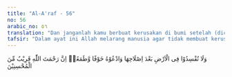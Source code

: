 ```yaml
---
title: "Al-A'raf - 56"
no: 56
arabic_no: ٥٦
translation: "Dan janganlah kamu berbuat kerusakan di bumi setelah (diciptakan) dengan baik. Berdoalah kepada-Nya dengan rasa takut dan penuh harap. Sesungguhnya rahmat Allah sangat dekat kepada orang yang berbuat kebaikan."
tafsir: "Dalam ayat ini Allah melarang manusia agar tidak membuat kerusakan di muka bumi. Larangan membuat kerusakan ini mencakup semua bidang, seperti merusak pergaulan, jasmani dan rohani orang lain, kehidupan dan sumber-sumber penghidupan (pertanian, perdagangan, dan lain-lain), merusak lingkungan dan lain sebagainya. Bumi ini sudah diciptakan Allah dengan segala kelengkapannya, seperti gunung, lembah, sungai, lautan, daratan, hutan dan lain-lain, yang semuanya ditujukan untuk keperluan manusia, agar dapat diolah dan dimanfaatkan dengan sebaik-baiknya untuk kesejahteraan mereka. Oleh karena itu, manusia dilarang membuat kerusakan di muka bumi.\n\nSelain itu, Allah juga menurunkan agama dan mengutus para rasul untuk memberi petunjuk agar manusia dapat hidup dalam kebahagiaan, keamanan dan kedamaian. Sebagai penutup kenabian, Allah mengutus Rasulullah saw yang membawa ajaran Islam sebagai rahmat bagi semesta alam. Bila manusia mengikuti ajaran Islam dengan benar, maka seluruhnya akan menjadi baik, manusia menjadi baik, bangsa menjadi baik, dan negara menjadi baik pula. \n\nSesudah Allah melarang manusia membuat kerusakan, maka di akhir ayat ini diungkap lagi tentang etika berdoa. Ketika berdoa untuk urusan duniawi atau ukhrawi, selain dengan sepenuh hati, khusuk dan suara yang lembut, hendaknya disertai pula dengan perasaan takut dan penuh harapan. Cara berdoa semacam ini akan mempertebal keyakinan dan akan menjauhkan diri dari keputusasaan, karena langsung memohon kepada Allah yang Mahakuasa dan Mahakaya. Rahmat Allah akan tercurah kepada orang yang berbuat baik, dan berdoa merupakan perbuatan baik. Oleh karenanya, rahmat Allah tentu dekat dan akan tercurah kepadanya. Anjuran untuk berbuat baik banyak diungkap dalam Al-Qur'an, seperti berbuat baik terhadap tetangga, kepada sesama manusia, kepada kawan, kepada lingkungan dan lainnya. Karena itu, bila seseorang akan menyembelih binatang, hendaknya ia melakukan dengan cara yang baik, yaitu dengan pisau yang tajam agar tidak menyebabkan penderitaan bagi binatang itu."
---
```


وَلَا تُفْسِدُوْا فِى الْاَرْضِ بَعْدَ اِصْلَاحِهَا وَادْعُوْهُ خَوْفًا وَّطَمَعًاۗ اِنَّ رَحْمَتَ اللّٰهِ قَرِيْبٌ مِّنَ الْمُحْسِنِيْنَ 
